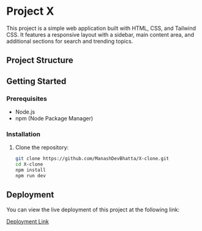 # Project X

This project is a simple web application built with HTML, CSS, and Tailwind CSS. It features a responsive layout with a sidebar, main content area, and additional sections for search and trending topics.

## Project Structure


## Getting Started

### Prerequisites

- Node.js
- npm (Node Package Manager)

### Installation

1. Clone the repository:
   ```sh
   git clone https://github.com/ManashDevBhatta/X-clone.git
   cd X-clone
   npm install
   npm run dev
   

## Deployment

You can view the live deployment of this project at the following link:

[Deployment Link](https://metax.freewebhostmost.com/)
